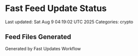 # Fast Feed Update Status
Last updated: Sat Aug  9 04:19:02 UTC 2025
Categories: crypto

## Feed Files Generated

Generated by Fast Updates Workflow
